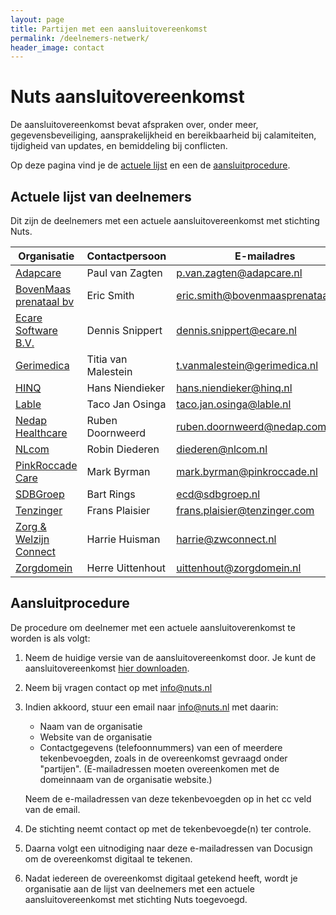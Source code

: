 ```yaml
---
layout: page
title: Partijen met een aansluitovereenkomst
permalink: /deelnemers-netwerk/
header_image: contact
---
```


# Nuts aansluitovereenkomst

De aansluitovereenkomst bevat afspraken over, onder meer, gegevensbeveiliging, aansprakelijkheid en bereikbaarheid 
bij calamiteiten, tijdigheid van updates, en bemiddeling bij conflicten. 

Op deze pagina vind je de [actuele lijst](#list) en een de [aansluitprocedure](#procedure).

## <a name="list"></a>Actuele lijst van deelnemers

Dit zijn de deelnemers met een actuele aansluitovereenkomst met stichting Nuts.

|                       Organisatie                          |   Contactpersoon    |                                        E-mailadres                                       |
|------------------------------------------------------------|---------------------|------------------------------------------------------------------------------------------|
| [Adapcare](https://www.adapcare.nl)                        | Paul van Zagten     | <a href="mailto:p.van.zagten@adapcare.nl">p.van.zagten@adapcare.nl</a>                   |
| [BovenMaas prenataal bv](https://bovenmaasprenataal.com/)  | Eric Smith          | <a href="mailto:eric.smith@bovenmaasprenataal.com">eric.smith@bovenmaasprenataal.com</a> |
| [Ecare Software B.V.](https://ecare.nl)                    | Dennis Snippert     | <a href="mailto:dennis.snippert@ecare.nl">dennis.snippert@ecare.nl</a>                   |
| [Gerimedica](https://www.gerimedica.nl)                    | Titia van Malestein | <a href="mailto:t.vanmalestein@gerimedica.nl">t.vanmalestein@gerimedica.nl</a>           |
| [HINQ](https://hinq.nl/)                                   | Hans Niendieker     | <a href="mailto:hans.niendieker@hinq.nl">hans.niendieker@hinq.nl</a>                     |
| [Lable](https://www.lable.nl)                              | Taco Jan Osinga     | <a href="mailto:taco.jan.osinga@lable.nl">taco.jan.osinga@lable.nl</a>                   |
| [Nedap Healthcare](https://nedap-healthcare.com/)          | Ruben Doornweerd    | <a href="mailto:ruben.doornweerd@nedap.com">ruben.doornweerd@nedap.com</a>               |
| [NLcom](https://www.nlcom.nl/)                             | Robin Diederen      | <a href="mailto:diederen@nlcom.nl">diederen@nlcom.nl</a>                                 |
| [PinkRoccade Care](https://www.pinkroccade-healthcare.nl/) | Mark Byrman         | <a href="mailto:mark.byrman@pinkroccade.nl">mark.byrman@pinkroccade.nl</a>               |
| [SDBGroep](https://www.sdbgroep.nl)                        | Bart Rings          | <a href="mailto:ecd@sdbgroep.nl">ecd@sdbgroep.nl</a>                                     |
| [Tenzinger](https://tenzinger.com/)                        | Frans Plaisier      | <a href="mailto:frans.plaisier@tenzinger.com">frans.plaisier@tenzinger.com</a>           |
| [Zorg & Welzijn Connect](https://www.zwconnect.nl/)        | Harrie Huisman      | <a href="mailto:harrie@zwconnect.nl">harrie@zwconnect.nl</a>                             |
| [Zorgdomein](https://zorgdomein.com/)                      | Herre Uittenhout    | <a href="mailto:uittenhout@zorgdomein.nl">uittenhout@zorgdomein.nl</a>                   |

## <a name="procedure"></a>Aansluitprocedure

De procedure om deelnemer met een actuele aansluitoverenkomst te worden is als volgt:

1. Neem de huidige versie van de aansluitovereenkomst door. Je kunt de aansluitovereenkomst [hier downloaden](/assets/downloads/aansluitovereenkomst-nuts.pdf).
2. Neem bij vragen contact op met [info@nuts.nl](mailto:info@nuts.nl)
3. Indien akkoord, stuur een email naar [info@nuts.nl](mailto:info@nuts.nl) met daarin: 
      * Naam van de organisatie
      * Website van de organisatie
      * Contactgegevens (telefoonnummers) van een of meerdere tekenbevoegden, zoals in de overeenkomst gevraagd onder "partijen". (E-mailadressen moeten overeenkomen met de domeinnaam van de organisatie website.)

   Neem de e-mailadressen van deze tekenbevoegden op in het cc veld van de email.
4. De stichting neemt contact op met de tekenbevoegde(n) ter controle.
5. Daarna volgt een uitnodiging naar deze e-mailadressen van Docusign om de overeenkomst digitaal te tekenen.
6. Nadat iedereen de overeenkomst digitaal getekend heeft, wordt je organisatie aan de lijst van deelnemers met een actuele aansluitovereenkomst met stichting Nuts toegevoegd.

